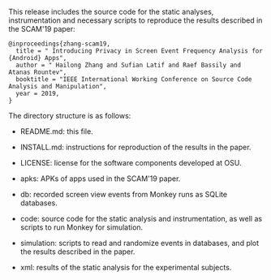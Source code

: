 This release includes the source code for the static analyses,
instrumentation and necessary scripts to reproduce the results
described in the SCAM'19 paper:

```
@inproceedings{zhang-scam19,
  title = " Introducing Privacy in Screen Event Frequency Analysis for {Android} Apps",
  author = " Hailong Zhang and Sufian Latif and Raef Bassily and Atanas Rountev",
  booktitle = "IEEE International Working Conference on Source Code Analysis and Manipulation",
  year = 2019,
} 
```

The directory structure is as follows:

- README.md: this file.

- INSTALL.md: instructions for reproduction of the results in the paper.

- LICENSE: license for the software components developed at OSU.

- apks: APKs of apps used in the SCAM'19 paper.

- db: recorded screen view events from Monkey runs as SQLite
  databases.

- code: source code for the static analysis and instrumentation, as
  well as scripts to run Monkey for simulation.

- simulation: scripts to read and randomize events in databases, and
  plot the results described in the paper.

- xml: results of the static analysis for the experimental subjects.

